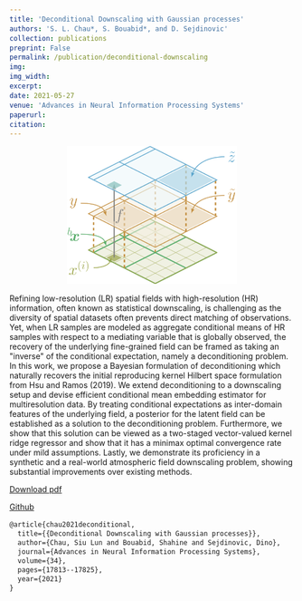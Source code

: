 ```yaml
---
title: 'Deconditional Downscaling with Gaussian processes'
authors: 'S. L. Chau*, S. Bouabid*, and D. Sejdinovic'
collection: publications
preprint: False
permalink: /publication/deconditional-downscaling
img:
img_width:
excerpt:
date: 2021-05-27
venue: 'Advances in Neural Information Processing Systems'
paperurl:
citation:
---
```


<center>
  <p align="center">
    <img src="/images/deconditional-downscaling.png" alt="figure" width="300"/>
  </p>
</center>


Refining low-resolution (LR) spatial fields with high-resolution (HR) information, often known as statistical downscaling, is challenging as the diversity of spatial datasets often prevents direct matching of observations. Yet, when LR samples are modeled as aggregate conditional means of HR samples with respect to a mediating variable that is globally observed, the recovery of the underlying fine-grained field can be framed as taking an "inverse" of the conditional expectation, namely a deconditioning problem. In this work, we propose a Bayesian formulation of deconditioning which naturally recovers the initial reproducing kernel Hilbert space formulation from Hsu and Ramos (2019). We extend deconditioning to a downscaling setup and devise efficient conditional mean embedding estimator for multiresolution data. By treating conditional expectations as inter-domain features of the underlying field, a posterior for the latent field can be established as a solution to the deconditioning problem. Furthermore, we show that this solution can be viewed as a two-staged vector-valued kernel ridge regressor and show that it has a minimax optimal convergence rate under mild assumptions. Lastly, we demonstrate its proficiency in a synthetic and
a real-world atmospheric field downscaling problem, showing substantial improvements over existing methods.


[Download pdf](https://proceedings.neurips.cc/paper/2021/file/94aef38441efa3380a3bed3faf1f9d5d-Paper.pdf)

[Github](https://github.com/shahineb/deconditional-downscaling)

```
@article{chau2021deconditional,
  title={{Deconditional Downscaling with Gaussian processes}},
  author={Chau, Siu Lun and Bouabid, Shahine and Sejdinovic, Dino},
  journal={Advances in Neural Information Processing Systems},
  volume={34},
  pages={17813--17825},
  year={2021}
}
```
